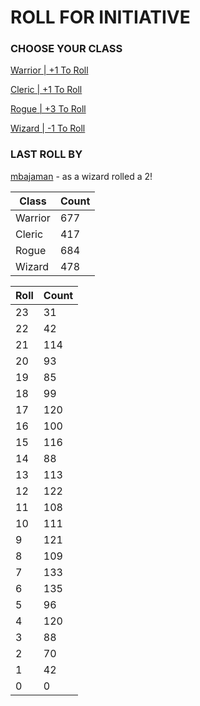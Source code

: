# ROLL FOR INITIATIVE
### CHOOSE YOUR CLASS

[Warrior | +1 To Roll](https://github.com/benjaminsampica/benjaminsampica/issues/new?title=roll%7Cwarrior&body=Just+click+%27Submit+new+issue%27.)

[Cleric | +1 To Roll](https://github.com/benjaminsampica/benjaminsampica/issues/new?title=roll%7Ccleric&body=Just+click+%27Submit+new+issue%27.)

[Rogue | +3 To Roll](https://github.com/benjaminsampica/benjaminsampica/issues/new?title=roll%7Crogue&body=Just+click+%27Submit+new+issue%27.)

[Wizard | -1 To Roll](https://github.com/benjaminsampica/benjaminsampica/issues/new?title=roll%7Cwizard&body=Just+click+%27Submit+new+issue%27.)
### LAST ROLL BY
[mbajaman](https://www.github.com/mbajaman) - as a wizard rolled a 2!

|Class|Count|
|-|-|
|Warrior|677|
|Cleric|417|
|Rogue|684|
|Wizard|478|

|Roll|Count|
|-|-|
|23|31
|22|42
|21|114
|20|93
|19|85
|18|99
|17|120
|16|100
|15|116
|14|88
|13|113
|12|122
|11|108
|10|111
|9|121
|8|109
|7|133
|6|135
|5|96
|4|120
|3|88
|2|70
|1|42
|0|0

